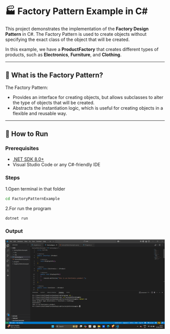 # 🏭 Factory Pattern Example in C#

This project demonstrates the implementation of the **Factory Design Pattern** in C#. The Factory Pattern is used to create objects without specifying the exact class of the object that will be created.

In this example, we have a **ProductFactory** that creates different types of products, such as **Electronics**, **Furniture**, and **Clothing**.

---

## 📌 What is the Factory Pattern?

The Factory Pattern:
- Provides an interface for creating objects, but allows subclasses to alter the type of objects that will be created.
- Abstracts the instantiation logic, which is useful for creating objects in a flexible and reusable way.

---

## 🚀 How to Run

### Prerequisites

- [.NET SDK 8.0+](https://dotnet.microsoft.com/en-us/download/dotnet/8.0)
- Visual Studio Code or any C#-friendly IDE

### Steps

1.Open terminal in that folder
```bash
cd FactoryPatternExample
```

2.For run the program 
```bash 
dotnet run
```


### Output 

![alt text](factory.png)